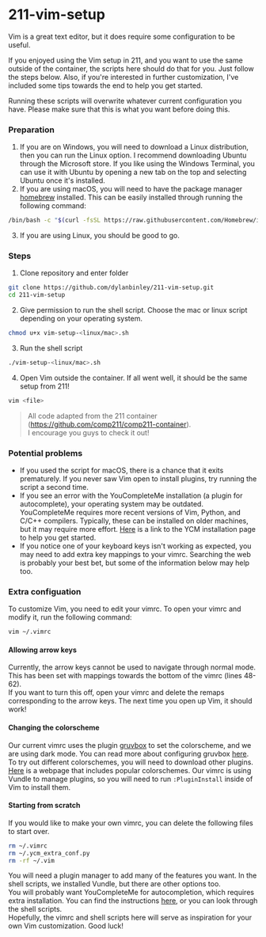 # 211-vim-setup 
Vim is a great text editor, but it does require some configuration to be useful. 
 
If you enjoyed using the Vim setup in 211, and you want to use the same outside of the container, the scripts here should do that for you. Just follow the steps below. Also, if you're interested in further customization, I've included some tips towards the end to help you get started. 

Running these scripts will overwrite whatever current configuration you have. Please make sure that this is what you want before doing this.  

### Preparation
1. If you are on Windows, you will need to download a Linux distribution, then you can run the Linux option. I recommend downloading Ubuntu through the Microsoft store. If you like using the Windows Terminal, you can use it with Ubuntu by opening a new tab on the top and selecting Ubuntu once it's installed. 
2. If you are using macOS, you will need to have the package manager [homebrew](https://brew.sh/) installed. This can be easily installed through running the following command:
```sh
/bin/bash -c "$(curl -fsSL https://raw.githubusercontent.com/Homebrew/install/HEAD/install.sh)"
```
3. If you are using Linux, you should be good to go.  

### Steps

1. Clone repository and enter folder  
```sh
git clone https://github.com/dylanbinley/211-vim-setup.git  
cd 211-vim-setup
```
2.  Give permission to run the shell script. Choose the mac or linux script depending on your operating system.
```sh
chmod u+x vim-setup-<linux/mac>.sh
```
3. Run the shell script  
```sh
./vim-setup-<linux/mac>.sh
```
4. Open Vim outside the container. If all went well, it should be the same setup from 211!
```sh
vim <file>
```
>All code adapted from the 211 container (https://github.com/comp211/comp211-container).  
>I encourage you guys to check it out!  

### Potential problems
- If you used the script for macOS, there is a chance that it exits prematurely. If you never saw Vim open to install plugins, try running the script a second time.
- If you see an error with the YouCompleteMe installation (a plugin for autocomplete), your operating system may be outdated. YouCompleteMe requires more recent versions of Vim, Python, and C/C++ compilers. Typically, these can be installed on older machines, but it may require more effort. [Here](https://ycm-core.github.io/YouCompleteMe/#installation) is a link to the YCM installation page to help you get started. 
- If you notice one of your keyboard keys isn't working as expected, you may need to add extra key mappings to your vimrc. Searching the web is probably your best bet, but some of the information below may help too.

### Extra configuation
To customize Vim, you need to edit your vimrc. To open your vimrc and modify it, run the following command:  
```sh
vim ~/.vimrc
```
#### Allowing arrow keys  
Currently, the arrow keys cannot be used to navigate through normal mode. This has been set with mappings towards the bottom of the vimrc (lines 48-62).  
If you want to turn this off, open your vimrc and delete the remaps corresponding to the arrow keys. The next time you open up Vim, it should work!  

#### Changing the colorscheme  
Our current vimrc uses the plugin [gruvbox](https://github.com/morhetz/gruvbox) to set the colorscheme, and we are using dark mode. You can read more about configuring gruvbox [here](https://www.vim.org/scripts/script.php?script_id=4349).  
To try out different colorschemes, you will need to download other plugins. [Here](https://vimcolorschemes.com/most-popular) is a webpage that includes popular colorschemes. Our vimrc is using Vundle to manage plugins, so you will need to run ```:PluginInstall``` inside of Vim to install them.

#### Starting from scratch
If you would like to make your own vimrc, you can delete the following files to start over.  
```sh
rm ~/.vimrc
rm ~/.ycm_extra_conf.py
rm -rf ~/.vim
```

You will need a plugin manager to add many of the features you want. In the shell scripts, we installed Vundle, but there are other options too.  
You will probably want YouCompleteMe for autocompletion, which requires extra installation. You can find the instructions [here](https://ycm-core.github.io/YouCompleteMe/#installation), or you can look through the shell scripts.  
Hopefully, the vimrc and shell scripts here will serve as inspiration for your own Vim customization. Good luck!
